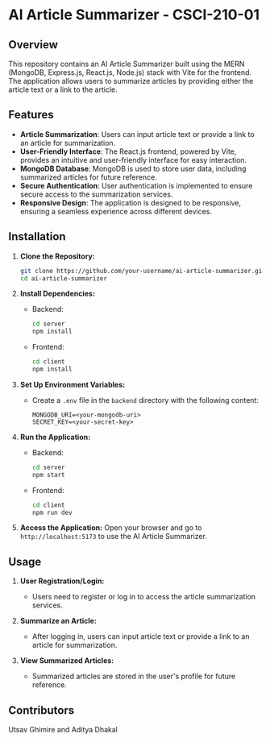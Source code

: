 # AI Article Summarizer - CSCI-210-01

## Overview

This repository contains an AI Article Summarizer built using the MERN (MongoDB, Express.js, React.js, Node.js) stack with Vite for the frontend. The application allows users to summarize articles by providing either the article text or a link to the article. 

## Features

- **Article Summarization**: Users can input article text or provide a link to an article for summarization.
- **User-Friendly Interface**: The React.js frontend, powered by Vite, provides an intuitive and user-friendly interface for easy interaction.
- **MongoDB Database**: MongoDB is used to store user data, including summarized articles for future reference.
- **Secure Authentication**: User authentication is implemented to ensure secure access to the summarization services.
- **Responsive Design**: The application is designed to be responsive, ensuring a seamless experience across different devices.

## Installation

1. **Clone the Repository:**
    ```bash
    git clone https://github.com/your-username/ai-article-summarizer.git
    cd ai-article-summarizer
    ```

2. **Install Dependencies:**
    - Backend:
        ```bash
        cd server
        npm install
        ```
    - Frontend:
        ```bash
        cd client
        npm install
        ```

3. **Set Up Environment Variables:**
    - Create a `.env` file in the `backend` directory with the following content:
        ```
        MONGODB_URI=<your-mongodb-uri>
        SECRET_KEY=<your-secret-key>
        ```

4. **Run the Application:**
    - Backend:
        ```bash
        cd server
        npm start
        ```
    - Frontend:
        ```bash
        cd client
        npm run dev
        ```

5. **Access the Application:**
    Open your browser and go to `http://localhost:5173` to use the AI Article Summarizer.

## Usage

1. **User Registration/Login:**
    - Users need to register or log in to access the article summarization services.

2. **Summarize an Article:**
    - After logging in, users can input article text or provide a link to an article for summarization.

3. **View Summarized Articles:**
    - Summarized articles are stored in the user's profile for future reference.


## Contributors

Utsav Ghimire and Aditya Dhakal


